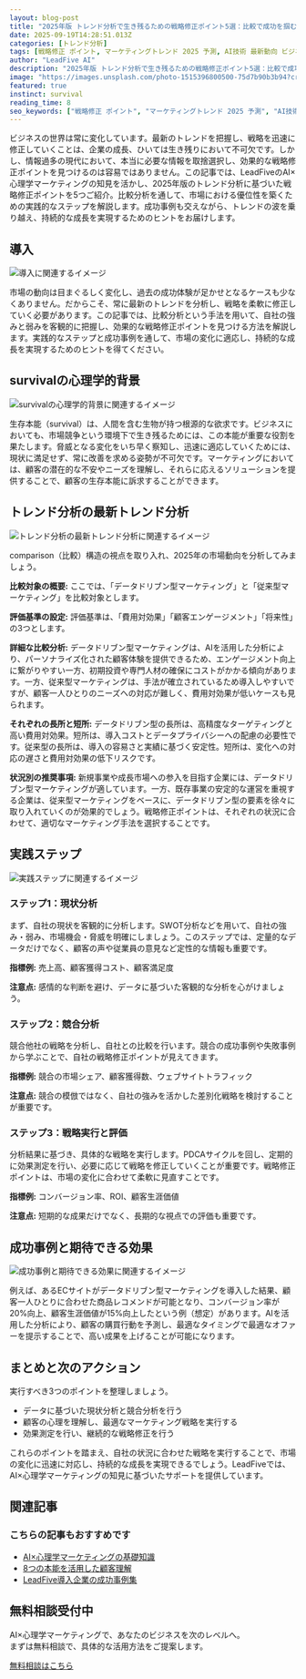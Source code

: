 ```yaml
---
layout: blog-post
title: "2025年版 トレンド分析で生き残るための戦略修正ポイント5選：比較で成功を掴む"
date: 2025-09-19T14:28:51.013Z
categories: [トレンド分析]
tags: [戦略修正 ポイント, マーケティングトレンド 2025 予測, AI技術 最新動向 ビジネス, デジタルマーケティング 未来, 生成AI 進化 影響]
author: "LeadFive AI"
description: "2025年版 トレンド分析で生き残るための戦略修正ポイント5選：比較で成功を掴む - LeadFiveが提供するAI×心理学マーケティングの実践ガイド"
image: "https://images.unsplash.com/photo-1515396800500-75d7b90b3b94?crop=entropy&cs=tinysrgb&fit=max&fm=jpg&ixid=M3w3ODc1MzN8MHwxfHNlYXJjaHwyNTN8fGZ1dHVyZSUyMHRyZW5kc3xlbnwxfDB8fHwxNzU4MjkyMTI4fDA&ixlib=rb-4.1.0&q=80&w=1080&w=1200&h=630&fit=crop&crop=smart"
featured: true
instinct: survival
reading_time: 8
seo_keywords: ["戦略修正 ポイント", "マーケティングトレンド 2025 予測", "AI技術 最新動向 ビジネス", "デジタルマーケティング 未来", "生成AI 進化 影響"]
---
```


ビジネスの世界は常に変化しています。最新のトレンドを把握し、戦略を迅速に修正していくことは、企業の成長、ひいては生き残りにおいて不可欠です。しかし、情報過多の現代において、本当に必要な情報を取捨選択し、効果的な戦略修正ポイントを見つけるのは容易ではありません。この記事では、LeadFiveのAI×心理学マーケティングの知見を活かし、2025年版のトレンド分析に基づいた戦略修正ポイントを5つご紹介。比較分析を通して、市場における優位性を築くための実践的なステップを解説します。成功事例も交えながら、トレンドの波を乗り越え、持続的な成長を実現するためのヒントをお届けします。


## 導入
![導入に関連するイメージ](https://images.unsplash.com/photo-1562013337-985e56476983?crop=entropy&cs=tinysrgb&fit=max&fm=jpg&ixid=M3w3ODc1MzN8MHwxfHNlYXJjaHw0OXx8dHJlbmRzfGVufDF8MHx8fDE3NTgyOTIxMjh8MA&ixlib=rb-4.1.0&q=80&w=1080&w=1200&h=630&fit=crop&crop=smart)

市場の動向は目まぐるしく変化し、過去の成功体験が足かせとなるケースも少なくありません。だからこそ、常に最新のトレンドを分析し、戦略を柔軟に修正していく必要があります。この記事では、比較分析という手法を用いて、自社の強みと弱みを客観的に把握し、効果的な戦略修正ポイントを見つける方法を解説します。実践的なステップと成功事例を通して、市場の変化に適応し、持続的な成長を実現するためのヒントを得てください。


## survivalの心理学的背景
![survivalの心理学的背景に関連するイメージ](https://images.unsplash.com/photo-1488229297570-58520851e868?crop=entropy&cs=tinysrgb&fit=max&fm=jpg&ixid=M3w3ODc1MzN8MHwxfHNlYXJjaHw2fHxpbm5vdmF0aW9ufGVufDF8MHx8fDE3NTgyOTIxMjl8MA&ixlib=rb-4.1.0&q=80&w=1080&w=1200&h=630&fit=crop&crop=smart)

生存本能（survival）は、人間を含む生物が持つ根源的な欲求です。ビジネスにおいても、市場競争という環境下で生き残るためには、この本能が重要な役割を果たします。脅威となる変化をいち早く察知し、迅速に適応していくためには、現状に満足せず、常に改善を求める姿勢が不可欠です。マーケティングにおいては、顧客の潜在的な不安やニーズを理解し、それらに応えるソリューションを提供することで、顧客の生存本能に訴求することができます。


## トレンド分析の最新トレンド分析
![トレンド分析の最新トレンド分析に関連するイメージ](https://images.unsplash.com/photo-1603566234966-63aff3736a36?crop=entropy&cs=tinysrgb&fit=max&fm=jpg&ixid=M3w3ODc1MzN8MHwxfHNlYXJjaHwxMzF8fGVtZXJnaW5nJTIwdGVjaG5vbG9neXxlbnwxfDB8fHwxNzU4MjkyMTMwfDA&ixlib=rb-4.1.0&q=80&w=1080&w=1200&h=630&fit=crop&crop=smart)

comparison（比較）構造の視点を取り入れ、2025年の市場動向を分析してみましょう。

**比較対象の概要:** ここでは、「データドリブン型マーケティング」と「従来型マーケティング」を比較対象とします。

**評価基準の設定:**  評価基準は、「費用対効果」「顧客エンゲージメント」「将来性」の3つとします。

**詳細な比較分析:** データドリブン型マーケティングは、AIを活用した分析により、パーソナライズ化された顧客体験を提供できるため、エンゲージメント向上に繋がりやすい一方、初期投資や専門人材の確保にコストがかかる傾向があります。一方、従来型マーケティングは、手法が確立されているため導入しやすいですが、顧客一人ひとりのニーズへの対応が難しく、費用対効果が低いケースも見られます。

**それぞれの長所と短所:** データドリブン型の長所は、高精度なターゲティングと高い費用対効果。短所は、導入コストとデータプライバシーへの配慮の必要性です。従来型の長所は、導入の容易さと実績に基づく安定性。短所は、変化への対応の遅さと費用対効果の低下リスクです。

**状況別の推奨事項:**  新規事業や成長市場への参入を目指す企業には、データドリブン型マーケティングが適しています。一方、既存事業の安定的な運営を重視する企業は、従来型マーケティングをベースに、データドリブン型の要素を徐々に取り入れていくのが効果的でしょう。戦略修正ポイントは、それぞれの状況に合わせて、適切なマーケティング手法を選択することです。


## 実践ステップ
![実践ステップに関連するイメージ](https://images.unsplash.com/photo-1626609759898-48f0ff48670b?crop=entropy&cs=tinysrgb&fit=max&fm=jpg&ixid=M3w3ODc1MzN8MHwxfHNlYXJjaHwyMTJ8fGlubm92YXRpb258ZW58MXwwfHx8MTc1ODI5MjEzMHww&ixlib=rb-4.1.0&q=80&w=1080&w=1200&h=630&fit=crop&crop=smart)

### ステップ1：現状分析

まず、自社の現状を客観的に分析します。SWOT分析などを用いて、自社の強み・弱み、市場機会・脅威を明確にしましょう。このステップでは、定量的なデータだけでなく、顧客の声や従業員の意見など定性的な情報も重要です。

**指標例:** 売上高、顧客獲得コスト、顧客満足度

**注意点:** 感情的な判断を避け、データに基づいた客観的な分析を心がけましょう。


### ステップ2：競合分析

競合他社の戦略を分析し、自社との比較を行います。競合の成功事例や失敗事例から学ぶことで、自社の戦略修正ポイントが見えてきます。

**指標例:** 競合の市場シェア、顧客獲得数、ウェブサイトトラフィック

**注意点:**  競合の模倣ではなく、自社の強みを活かした差別化戦略を検討することが重要です。


### ステップ3：戦略実行と評価

分析結果に基づき、具体的な戦略を実行します。PDCAサイクルを回し、定期的に効果測定を行い、必要に応じて戦略を修正していくことが重要です。戦略修正ポイントは、市場の変化に合わせて柔軟に見直すことです。

**指標例:** コンバージョン率、ROI、顧客生涯価値

**注意点:** 短期的な成果だけでなく、長期的な視点での評価も重要です。


## 成功事例と期待できる効果
![成功事例と期待できる効果に関連するイメージ](https://images.unsplash.com/photo-1538056044784-fb431d1edb79?crop=entropy&cs=tinysrgb&fit=max&fm=jpg&ixid=M3w3ODc1MzN8MHwxfHNlYXJjaHwyMTR8fGNhc2UlMjBzdHVkeXxlbnwxfDB8fHwxNzU4MjkyMTMwfDA&ixlib=rb-4.1.0&q=80&w=1080&w=1200&h=630&fit=crop&crop=smart)

例えば、あるECサイトがデータドリブン型マーケティングを導入した結果、顧客一人ひとりに合わせた商品レコメンドが可能となり、コンバージョン率が20%向上、顧客生涯価値が15%向上したという例（想定）があります。AIを活用した分析により、顧客の購買行動を予測し、最適なタイミングで最適なオファーを提示することで、高い成果を上げることが可能になります。


## まとめと次のアクション

実行すべき3つのポイントを整理しましょう。

* データに基づいた現状分析と競合分析を行う
* 顧客の心理を理解し、最適なマーケティング戦略を実行する
* 効果測定を行い、継続的な戦略修正を行う

これらのポイントを踏まえ、自社の状況に合わせた戦略を実行することで、市場の変化に迅速に対応し、持続的な成長を実現できるでしょう。LeadFiveでは、AI×心理学マーケティングの知見に基づいたサポートを提供しています。

## 関連記事

<div class="related-posts">
  <h3>こちらの記事もおすすめです</h3>
  <ul>
    <li><a href="/blog/ai-marketing-basics">AI×心理学マーケティングの基礎知識</a></li>
    <li><a href="/blog/8-instincts-guide">8つの本能を活用した顧客理解</a></li>
    <li><a href="/blog/success-cases">LeadFive導入企業の成功事例集</a></li>
  </ul>
</div>

<div class="cta-section">
  <h2>無料相談受付中</h2>
  <p>AI×心理学マーケティングで、あなたのビジネスを次のレベルへ。<br>
  まずは無料相談で、具体的な活用方法をご提案します。</p>
  <a href="https://leadfive.co.jp/contact" class="btn btn-primary btn-lg">無料相談はこちら</a>
</div>

<script type="application/ld+json">
{
  "@context": "https://schema.org",
  "@type": "BlogPosting",
  "headline": "2025年版 トレンド分析で生き残るための戦略修正ポイント5選：比較で成功を掴む",
  "image": "https://images.unsplash.com/photo-1515396800500-75d7b90b3b94?crop=entropy&cs=tinysrgb&fit=max&fm=jpg&ixid=M3w3ODc1MzN8MHwxfHNlYXJjaHwyNTN8fGZ1dHVyZSUyMHRyZW5kc3xlbnwxfDB8fHwxNzU4MjkyMTI4fDA&ixlib=rb-4.1.0&q=80&w=1080&w=1200&h=630&fit=crop&crop=smart",
  "author": {
    "@type": "Organization",
    "name": "LeadFive"
  },
  "publisher": {
    "@type": "Organization",
    "name": "LeadFive",
    "logo": {
      "@type": "ImageObject",
      "url": "https://leadfive.co.jp/assets/images/logo.png"
    }
  },
  "datePublished": "2025-09-19T14:28:51.013Z",
  "description": "2025年版 トレンド分析で生き残るための戦略修正ポイント5選：比較で成功を掴む - LeadFiveが提供するAI×心理学マーケティングの実践ガイド"
}
</script>
